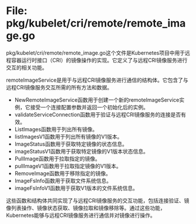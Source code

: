 # File: pkg/kubelet/cri/remote/remote_image.go

pkg/kubelet/cri/remote/remote_image.go这个文件是Kubernetes项目中用于远程容器运行时接口（CRI）的镜像操作的实现。它定义了与远程CRI镜像服务进行交互的相关功能。

remoteImageService是用于与远程CRI镜像服务进行通信的结构体。它包含了与远程CRI镜像服务交互所需的所有方法和数据。

- NewRemoteImageService函数用于创建一个新的remoteImageService实例，它接受一个连接配置参数并返回一个初始化后的实例。
- validateServiceConnection函数用于验证与远程CRI镜像服务的连接是否有效。
- ListImages函数用于列出所有镜像。
- listImagesV1函数用于列出所有镜像的V1版本。
- ImageStatus函数用于获取特定镜像的状态信息。
- imageStatusV1函数用于获取特定镜像的V1版本状态信息。
- PullImage函数用于拉取指定的镜像。
- pullImageV1函数用于拉取指定镜像的V1版本。
- RemoveImage函数用于移除指定的镜像。
- ImageFsInfo函数用于获取文件系统信息。
- imageFsInfoV1函数用于获取V1版本的文件系统信息。

这些函数和结构体共同实现了与远程CRI镜像服务的交互功能，包括连接验证、镜像列表操作、镜像状态获取、镜像拉取和镜像移除等。通过这些功能，Kubernetes能够与远程CRI镜像服务进行通信并对镜像进行操作。

